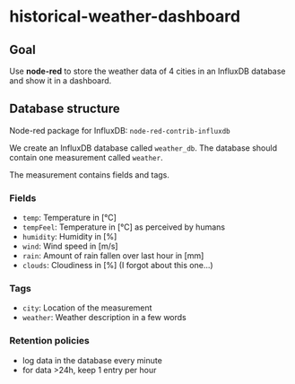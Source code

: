 # historical-weather-dashboard

## Goal

Use **node-red** to store the weather data of 4 cities in an InfluxDB database and show it in a dashboard.

## Database structure

Node-red package for InfluxDB: `node-red-contrib-influxdb`

We create an InfluxDB database called `weather_db`. The database should contain one measurement called `weather`.

The measurement contains fields and tags.

### Fields

- `temp`: Temperature in [°C]
- `tempFeel`: Temperature in [°C] as perceived by humans
- `humidity`: Humidity in [%]
- `wind`: Wind speed in [m/s]
- `rain`: Amount of rain fallen over last hour in [mm]
- `clouds`: Cloudiness in [%] (I forgot about this one...)

### Tags

- `city`: Location of the measurement
- `weather`: Weather description in a few words

### Retention policies

- log data in the database every minute
- for data >24h, keep 1 entry per hour
